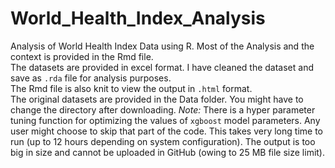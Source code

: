 # World_Health_Index_Analysis
Analysis of World Health Index Data using R. Most of the Analysis and the context is provided in the Rmd file.<br>
The datasets are provided in excel format. I have cleaned the dataset and save as `.rda` file for analysis purposes.<br>
The Rmd file is also knit to view the output in `.html` format.<br>
The original datasets are provided in the Data folder. You might have to change the directory after downloading.
*Note:* There is a hyper parameter tuning function for optimizing the values of `xgboost` model parameters. Any user might choose to skip that part of the code. This takes very long time to run (up to 12 hours depending on system configuration). The output is too big in size and cannot be uploaded in GitHub (owing to 25 MB file size limit).
